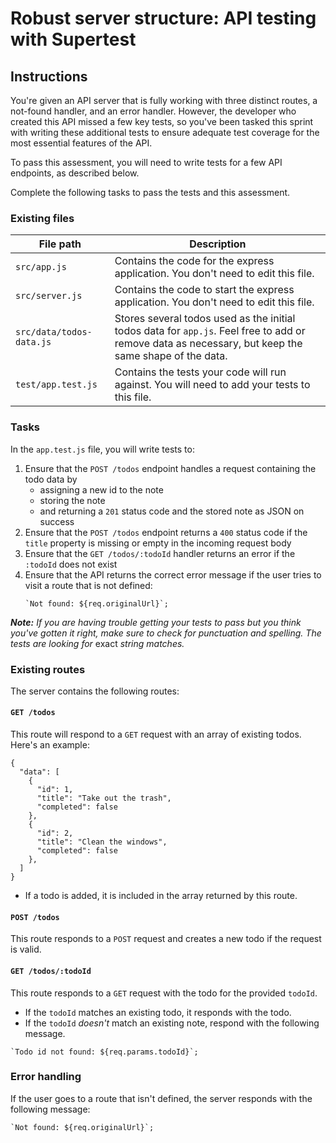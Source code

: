 <div class="scrollable-container" ng-transclude=""> <div markdown="fileTab.file.challenge.instructions" multi-language="true" class="markdown collapsed"><h1>Robust server structure: API testing with Supertest</h1><h2>Instructions</h2><p>You're given an API server that is fully working with three distinct routes, a not-found handler, and an error handler. However, the developer who created this API missed a few key tests, so you've been tasked this sprint with writing these additional tests to ensure adequate test coverage for the most essential features of the API.</p>
<p>To pass this assessment, you will need to write tests for a few API endpoints, as described below. </p>
<p>Complete the following tasks to pass the tests and this assessment.</p>
<h3>Existing files</h3><table>
<thead>
<tr>
<th>File path</th>
<th>Description</th>
</tr>
</thead>
<tbody>
<tr>
<td><code>src/app.js</code></td>
<td>Contains the code for the express application. You don't need to edit this file.</td>
</tr>
<tr>
<td><code>src/server.js</code></td>
<td>Contains the code to start the express application. You don't need to edit this file.</td>
</tr>
<tr>
<td><code>src/data/todos-data.js</code></td>
<td>Stores several todos used as the initial todos data for <code>app.js</code>. Feel free to add or remove data as necessary, but keep the same shape of the data.</td>
</tr>
<tr>
<td><code>test/app.test.js</code></td>
<td>Contains the tests your code will run against. You will need to add your tests to this file.</td>
</tr>
</tbody>
</table>
<h3>Tasks</h3><p>In the <code>app.test.js</code> file, you will write tests to:</p>
<ol>
<li>Ensure that the <code>POST /todos</code> endpoint handles a request containing the todo data by <ul>
<li>assigning a new id to the note</li>
<li>storing the note</li>
<li>and returning a <code>201</code> status code and the stored note as JSON on success</li>
</ul>
</li>
<li>Ensure that the <code>POST /todos</code> endpoint returns a <code>400</code> status code if the <code>title</code> property is missing or empty in the incoming request body </li>
<li>Ensure that the <code>GET /todos/:todoId</code> handler returns an error if the <code>:todoId</code> does not exist</li>
<li>Ensure that the API returns the correct error message if the user tries  to visit a route that is not defined:<div class="language-tabset"><div class="language-tab language-javascript"><pre><code class="lang-javascript"><span class="hljs-string">`Not found: <span class="hljs-subst">${req.originalUrl}</span>`</span>;
</code></pre>
</div></div></li>
</ol>
<p><em><strong>Note:</strong> If you are having trouble getting your tests to pass but you think you've gotten it right, make sure to check for punctuation and spelling. The tests are looking for</em> exact <em>string matches.</em></p>
<h3>Existing routes</h3><p>The server contains the following routes:</p>
<h4><code>GET /todos</code></h4><p>This route will respond to a <code>GET</code> request with an array of existing todos. Here's an example:</p>
<div class="language-tabset"><div class="language-tab language-json"><pre><code class="lang-json">{
  <span class="hljs-string">"data"</span>: [
    {
      <span class="hljs-string">"id"</span>: <span class="hljs-number">1</span>,
      <span class="hljs-string">"title"</span>: <span class="hljs-string">"Take out the trash"</span>,
      <span class="hljs-string">"completed"</span>: <span class="hljs-literal">false</span>
    },
    {
      <span class="hljs-string">"id"</span>: <span class="hljs-number">2</span>,
      <span class="hljs-string">"title"</span>: <span class="hljs-string">"Clean the windows"</span>,
      <span class="hljs-string">"completed"</span>: <span class="hljs-literal">false</span>
    },
  ]
}
</code></pre>
</div></div><ul>
<li>If a todo is added, it is included in the array returned by this route.</li>
</ul>
<h4><code>POST /todos</code></h4><p>This route responds to a <code>POST</code> request and creates a new todo if the request is valid.</p>
<h4><code>GET /todos/:todoId</code></h4><p>This route responds to a <code>GET</code> request with the todo for the provided <code>todoId</code>.</p>
<ul>
<li>If the <code>todoId</code> matches an existing todo, it responds with the todo.</li>
<li>If the <code>todoId</code> <em>doesn't</em> match an existing note, respond with the following message.</li>
</ul>
<div class="language-tabset"><div class="language-tab language-javascript"><pre><code class="lang-javascript"><span class="hljs-string">`Todo id not found: <span class="hljs-subst">${req.params.todoId}</span>`</span>;
</code></pre>
</div></div><h3>Error handling</h3><p>If the user goes to a route that isn't defined, the server responds with the following message:</p>
<div class="language-tabset"><div class="language-tab language-javascript"><pre><code class="lang-javascript"><span class="hljs-string">`Not found: <span class="hljs-subst">${req.originalUrl}</span>`</span>;
</code></pre>
</div></div></div> <score-card-instructions challenge="fileTab.file.challenge"><!----></score-card-instructions> </div>